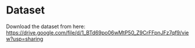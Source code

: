 # Dataset
Download the dataset from here: https://drive.google.com/file/d/1_BTd69po06wMtP50_Z9CrFFpnJFz7qf9/view?usp=sharing
